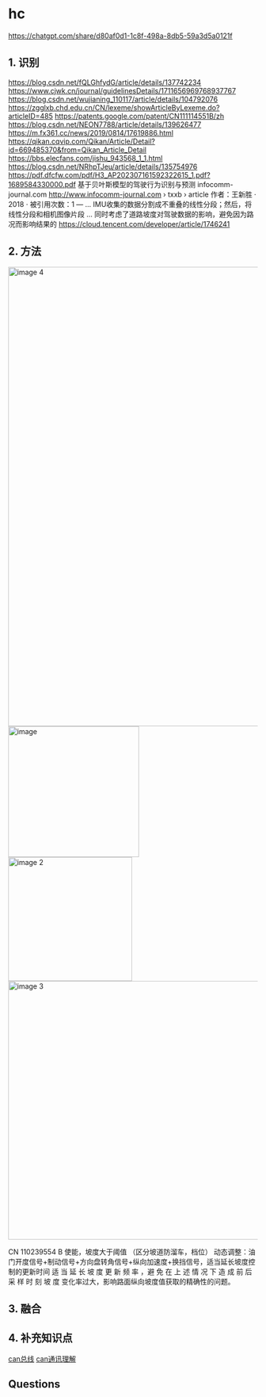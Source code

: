 # hc

https://chatgpt.com/share/d80af0d1-1c8f-498a-8db5-59a3d5a0121f




## 1. 识别
  https://blog.csdn.net/fQLGhfydG/article/details/137742234
  https://www.cjwk.cn/journal/guidelinesDetails/1711656969768937767
https://blog.csdn.net/wujianing_110117/article/details/104792076
https://zgglxb.chd.edu.cn/CN/lexeme/showArticleByLexeme.do?articleID=485
https://patents.google.com/patent/CN111114551B/zh
https://blog.csdn.net/NEON7788/article/details/139626477
https://m.fx361.cc/news/2019/0814/17619886.html
https://qikan.cqvip.com/Qikan/Article/Detail?id=669485370&from=Qikan_Article_Detail
https://bbs.elecfans.com/jishu_943568_1_1.html
https://blog.csdn.net/NRhpTJeu/article/details/135754976
https://pdf.dfcfw.com/pdf/H3_AP202307161592322615_1.pdf?1689584330000.pdf
基于贝叶斯模型的驾驶行为识别与预测
infocomm-journal.com
http://www.infocomm-journal.com › txxb › article
作者：王新胜 · 2018 · 被引用次数：1 — ... IMU收集的数据分割成不重叠的线性分段；然后，将线性分段和相机图像片段 ... 同时考虑了道路坡度对驾驶数据的影响，避免因为路况而影响结果的
https://cloud.tencent.com/developer/article/1746241
## 2. 方法
<img width="927" alt="image 4" src="https://github.com/user-attachments/assets/3a7d592c-5c49-4e4d-aa3e-4a8909824e78">
<img width="264" alt="image" src="https://github.com/user-attachments/assets/560e36b4-1454-4648-a700-c909546c1c8d">
<img width="250" alt="image 2" src="https://github.com/user-attachments/assets/4c995b71-d4d0-42dd-8a0a-bd03a60bb3d2">
<img width="522" alt="image 3" src="https://github.com/user-attachments/assets/6f7144f5-2520-4ce8-9801-df4bc11a81e0">


CN 110239554 B
使能，坡度大于阈值 （区分坡道防溜车，档位）
动态调整：油门开度信号+制动信号+方向盘转角信号+纵向加速度+换挡信号，适当延长坡度控制的更新时间
	适 当 延 长 坡 度 更 新 频 率 ，避 免 在 上 述 情 况 下 造 成 前 后 采 样 时 刻 坡 度 变化率过大，影响路面纵向坡度值获取的精确性的问题。




## 3. 融合

  ## 4. 补充知识点
  [can总线](https://community.infineon.com/t5/%E5%8D%9A%E5%AE%A2/%E6%B1%BD%E8%BD%A6CAN%E6%80%BB%E7%BA%BF%E8%AF%A6%E8%A7%A3/ba-p/572549#.)
  [can通讯理解](https://www.youtube.com/watch?v=sREP2e3jVYs)

##  Questions
  
